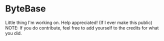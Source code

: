 # ByteBase
Little thing I'm working on. Help appreciated! (If I ever make this public)
NOTE: If you do contribute, feel free to add yourself to the credits for what you did.